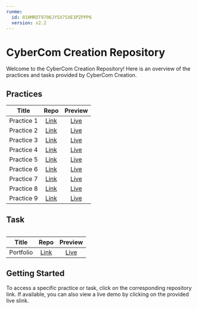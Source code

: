 ```yaml
---
runme:
  id: 01HMRDT9706JY5X7SXE3PZPPP6
  version: v2.2
---
```


# CyberCom Creation Repository

Welcome to the CyberCom Creation Repository! Here is an overview of the practices and tasks provided by CyberCom Creation.

## Practices

|   Title    |                                        Repo                                         |                                       Preview                                       |
| :--------: | :---------------------------------------------------------------------------------: | :---------------------------------------------------------------------------------: |
| Practice 1 | [Link](https://github.com/vasubhalodi07/cybercom-creation/tree/main/html/practice1) | [Live](https://vasubhalodi07.github.io/cybercom-creation/html/practice1/index.html) |
| Practice 2 | [Link](https://github.com/vasubhalodi07/cybercom-creation/tree/main/html/practice2) | [Live](https://vasubhalodi07.github.io/cybercom-creation/html/practice2/index.html) |
| Practice 3 | [Link](https://github.com/vasubhalodi07/cybercom-creation/tree/main/html/practice3) | [Live](https://vasubhalodi07.github.io/cybercom-creation/html/practice3/index.html) |
| Practice 4 | [Link](https://github.com/vasubhalodi07/cybercom-creation/tree/main/html/practice4) | [Live](https://vasubhalodi07.github.io/cybercom-creation/html/practice4/index.html) |
| Practice 5 | [Link](https://github.com/vasubhalodi07/cybercom-creation/tree/main/html/practice5) | [Live](https://vasubhalodi07.github.io/cybercom-creation/html/practice5/index.html) |
| Practice 6 | [Link](https://github.com/vasubhalodi07/cybercom-creation/tree/main/html/practice6) | [Live](https://vasubhalodi07.github.io/cybercom-creation/html/practice6/index.html) |
| Practice 7 | [Link](https://github.com/vasubhalodi07/cybercom-creation/tree/main/html/practice7) | [Live](https://vasubhalodi07.github.io/cybercom-creation/html/practice7/index.html) |
| Practice 8 | [Link](https://github.com/vasubhalodi07/cybercom-creation/tree/main/html/practice8) | [Live](https://vasubhalodi07.github.io/cybercom-creation/html/practice8/index.html) |
| Practice 9 | [Link](https://github.com/vasubhalodi07/cybercom-creation/tree/main/html/practice9) | [Live](https://vasubhalodi07.github.io/cybercom-creation/html/practice9/index.html) |

## Task

```sh {"id":"01HMWS34SFX6DHRCMZJM3DCQ25"}

```

|   Title   |                                      Repo                                      |                                    Preview                                     |
| :-------: | :----------------------------------------------------------------------------: | :----------------------------------------------------------------------------: |
| Portfolio | [Link](https://github.com/vasubhalodi07/cybercom-creation/tree/main/portfolio) | [Live](https://vasubhalodi07.github.io/cybercom-creation/portfolio/index.html) |

## Getting Started

To access a specific practice or task, click on the corresponding repository link. If available, you can also view a live demo by clicking on the provided live slink.
